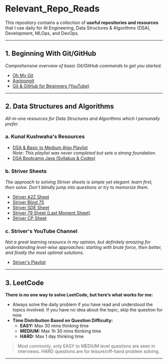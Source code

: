 # Relevant_Repo_Reads

This repository contains a collection of **useful repositories and resources** that I use daily for AI Engineering, Data Structures & Algorithms (DSA), Development, MLOps, and DevOps.

---

## 1. Beginning With Git/GitHub

*Comprehensive overview of basic Git/GitHub commands to get you started.*

- [Oh My Git](http://ohmygit.org)
- [Agripongit](http://agripongit.vincenttunru.com)
- [Git & GitHub for Beginners (YouTube)](http://youtube.com/watch?v=apGV9Kg7ics&list=PL9gnSGHSqcnr_DxHsP7AW9ftq0AtAyYqJ&index=4)

---

## 2. Data Structures and Algorithms

*All-in-one resources for Data Structures and Algorithms which I personally prefer.*

### a. Kunal Kushwaha's Resources

- [DSA & Basic to Medium Algo Playlist](https://www.youtube.com/playlist?list=PL9gnSGHSqcnr_DxHsP7AW9ftq0AtAyYqJ)  
  *Note: This playlist was never completed but sets a strong foundation.*
- [DSA Bootcamp Java (Syllabus & Codes)](https://github.com/kunal-kushwaha/DSA-Bootcamp-Java)

### b. Striver Sheets

*The approach to solving Striver sheets is simple yet elegant: learn first, then solve. Don’t blindly jump into questions or try to memorize them.*

- [Striver A2Z Sheet](https://takeuforward.org/strivers-a2z-dsa-course/strivers-a2z-dsa-course-sheet-2)
- [Striver Blind 75](https://takeuforward.org/interviews/blind-75-leetcode-problems-detailed-video-solutions)
- [Striver SDE Sheet](https://takeuforward.org/interviews/strivers-sde-sheet-top-coding-interview-problems)
- [Striver 79 Sheet (Last Moment Sheet)](https://takeuforward.org/interview-sheets/strivers-79-last-moment-dsa-sheet-ace-interviews)
- [Striver CP Sheet](https://takeuforward.org/interview-experience/strivers-cp-sheet)

### c. Striver's YouTube Channel

*Not a great learning resource in my opinion, but definitely amazing for understanding level-wise approaches: starting with brute force, then better, and finally the most optimal solutions.*

- [Striver's Playlist](https://www.youtube.com/playlist?list=PLgUwDviBIf0oF6QL8m22w1hIDC1vJ_BHz)

---

## 3. LeetCode

**There is no one way to solve LeetCode, but here’s what works for me:**

- Always solve the daily problem if you have read and understood the topics involved. If you have no idea about the topic, skip the question for now.
- **Time Distribution Based on Question Difficulty:**
  - **EASY:** Max 30 mins thinking time
  - **MEDIUM:** Max 1h 30 mins thinking time
  - **HARD:** Max 1 day thinking time

> Most commonly, only EASY to MEDIUM level questions are seen in interviews. HARD questions are for leisure/off-hand problem solving.

---
